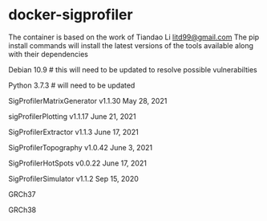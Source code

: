 # docker-sigprofiler

The container is based on the work of Tiandao Li <litd99@gmail.com>
The pip install commands will install the latest versions of the tools available along with their dependencies

Debian 10.9 # this will need to be updated to resolve possible vulnerabilties

Python 3.7.3 # will need to be updated 

SigProfilerMatrixGenerator v1.1.30 May 28, 2021

sigProfilerPlotting v1.1.17 June 21, 2021

SigProfilerExtractor v1.1.3  June 17, 2021

SigProfilerTopography v1.0.42 June 3, 2021

SigProfilerHotSpots v0.0.22 June 17, 2021

SigProfilerSimulator v1.1.2 Sep 15, 2020

GRCh37

GRCh38
